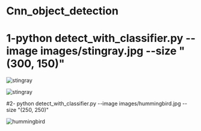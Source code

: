 # Cnn_object_detection
# 1-python detect_with_classifier.py --image images/stingray.jpg --size "(300, 150)"
![stingray](https://user-images.githubusercontent.com/64548477/93517317-f8245380-f933-11ea-93c3-b23c844bf0f0.gif)


![stingray](https://user-images.githubusercontent.com/64548477/93517156-babfc600-f933-11ea-8308-c9721e80e6ef.png)

#2- python detect_with_classifier.py --image images/hummingbird.jpg --size "(250, 250)"

![hummingbird](https://user-images.githubusercontent.com/64548477/93517646-71bc4180-f934-11ea-9f09-f4a4e7545976.png)
